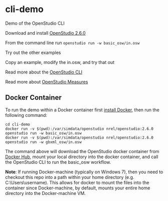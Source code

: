 # cli-demo
Demo of the OpenStudio CLI

Download and install [OpenStudio 2.6.0](https://github.com/NREL/OpenStudio/releases/tag/v2.6.0)

From the command line run `openstudio run -w basic_osw/in.osw`

Try out the other examples

Copy an example, modify the in.osw, and try that out

Read more about the [OpenStudio CLI](http://nrel.github.io/OpenStudio-user-documentation/reference/command_line_interface/)

Read more about [OpenStudio Measures](http://nrel.github.io/OpenStudio-user-documentation/reference/measure_writing_guide/)

## Docker Container

To run the demo within a Docker container first [install Docker](https://www.docker.com/community-edition), then run the following command:

```
cd cli-demo
docker run -v $(pwd):/var/simdata/openstudio nrel/openstudio:2.6.0 openstudio run -w basic_osw/in.osw
docker run -v $(pwd):/var/simdata/openstudio nrel/openstudio:2.6.0 openstudio run -w gbxml_osw/in.osw
```

The command above will download the OpenStudio docker container from [Docker Hub](https://hub.docker.com/r/nrel/openstudio/tags/), mount your local directory into the docker container, and call the OpenStudio CLI to run the basic_osw workflow.

**Note**: If running Docker-machine (typically on Windows 7), then you need to checkout this repo into a path within your home directory (e.g. C:\Users\username). This allows for docker to mount the files into the container since Docker-machine, by default, mounts your entire home directory into the Docker-machine VM.
